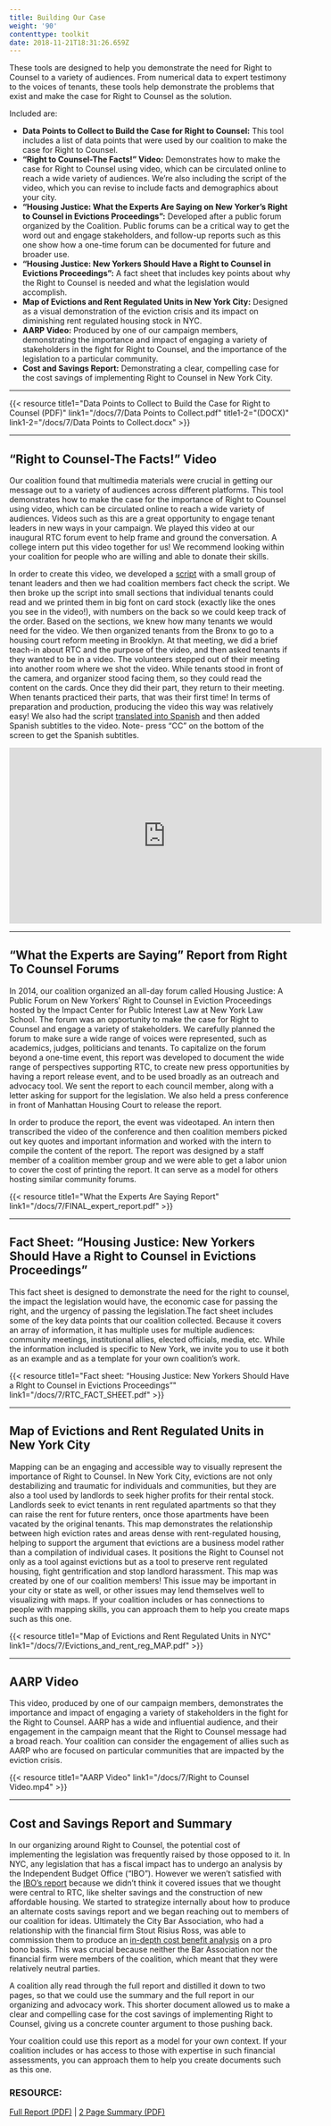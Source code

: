 ```yaml
---
title: Building Our Case
weight: '90'
contenttype: toolkit
date: 2018-11-21T18:31:26.659Z
---
```

These tools are designed to help you demonstrate the need for Right to Counsel to a variety of audiences. From numerical data to expert testimony to the voices of tenants, these tools help demonstrate the problems that exist and make the case for Right to Counsel as the solution.

Included are:

* **Data Points to Collect to Build the Case for Right to Counsel:** This tool includes a list of data points that were used by our coalition to make the case for Right to Counsel.
* **“Right to Counsel-The Facts!” Video:** Demonstrates how to make the case for Right to Counsel using video, which can be circulated online to reach a wide variety of audiences. We’re also including the script of the video, which you can revise to include facts and demographics about your city.
* **“Housing Justice: What the Experts Are Saying on New Yorker’s Right to Counsel in Evictions Proceedings”:** Developed after a public forum organized by the Coalition. Public forums can be a critical way to get the word out and engage stakeholders, and follow-up reports such as this one show how a one-time forum can be documented for future and broader use.
* **“Housing Justice: New Yorkers Should Have a Right to Counsel in Evictions Proceedings”:** A fact sheet that includes key points about why the Right to Counsel is needed and what the legislation would accomplish.
* **Map of Evictions and Rent Regulated Units in New York City:** Designed as a visual demonstration of the eviction crisis and its impact on diminishing rent regulated housing stock in NYC.
* **AARP Video:** Produced by one of our campaign members, demonstrating the importance and impact of engaging a variety of stakeholders in the fight for Right to Counsel, and the importance of the legislation to a particular community.
* **Cost and Savings Report:** Demonstrating a clear, compelling case for the cost savings of implementing Right to Counsel in New York City.

<hr />

{{< resource title1="Data Points to Collect to Build the Case for Right to Counsel (PDF)" link1="/docs/7/Data Points to Collect.pdf" title1-2="(DOCX)" link1-2="/docs/7/Data Points to Collect.docx" >}}

<hr />

## “Right to Counsel-The Facts!” Video

 Our coalition found that multimedia materials were crucial in getting our message out to a variety of audiences across different platforms. This tool demonstrates how to make the case for the importance of Right to Counsel using video, which can be circulated online to reach a wide variety of audiences. Videos such as this are a great opportunity to engage tenant leaders in new ways in your campaign. We played this video at our inaugural RTC forum event to help frame and ground the conversation. A college intern put this video together for us! We recommend looking within your coalition for people who are willing and able to donate their skills. 

In order to create this video, we developed a <a href="/docs/7/RTC video Script.pdf" target="_blank">script</a> with a small group of tenant leaders and then we had coalition members fact check the script. We then broke up the script into small sections that individual tenants could read and we printed them in big font on card stock (exactly like the ones you see in the video!), with numbers on the back so we could keep track of the order. Based on the sections, we knew how many tenants we would need for the video. We then organized tenants from the Bronx to go to a housing court reform meeting in Brooklyn. At that meeting, we did a brief teach-in about RTC and the purpose of the video, and then asked tenants if they wanted to be in a video. The volunteers stepped out of their meeting into another room where we shot the video. While tenants stood in front of the camera, and organizer stood facing them, so they could read the content on the cards.  Once they did their part, they return to their meeting. When tenants practiced their parts, that was their first time! In terms of preparation and production, producing the video this way was relatively easy!  We also had the script <a href="/docs/7/Spanish RTC Video Script.pdf" target="_blank">translated into Spanish</a> and then added Spanish subtitles to the video. Note- press “CC” on the bottom of the screen to get the Spanish subtitles.

<div class="ytembed"><iframe width="560" height="315" src="https://www.youtube.com/embed/lrlsSrRCuyg" frameborder="0" allow="accelerometer; autoplay; encrypted-media; gyroscope; picture-in-picture" allowfullscreen></iframe></div>

<hr />

## “What the Experts are Saying” Report from Right To Counsel Forums

In 2014, our coalition organized an all-day forum called Housing Justice: A Public Forum on New Yorkers’ Right to Counsel in Eviction Proceedings hosted by the Impact Center for Public Interest Law at New York Law School. The forum was an opportunity to make the case for Right to Counsel and engage a variety of stakeholders. We carefully planned the forum to make sure a wide range of voices were represented, such as academics, judges, politicians and tenants. To capitalize on the forum beyond a one-time event, this report was developed to document the wide range of perspectives supporting RTC, to create new press opportunities by having a report release event, and to be used broadly as an outreach and advocacy tool. We sent the report to each council member, along with a letter asking for support for the legislation.  We also held a press conference in front of Manhattan Housing Court to release the report. 

In order to produce the report, the event was videotaped. An intern then transcribed the video of the conference and then coalition members picked out key quotes and important information and worked with the intern to compile the content of the report. The report was designed by a staff member of a coalition member group and we were able to get a labor union to cover the cost of printing the report. It can serve as a model for others hosting similar community forums. 

{{< resource title1="What the Experts Are Saying Report" link1="/docs/7/FINAL_expert_report.pdf" >}}

<hr />

## Fact Sheet: “Housing Justice: New Yorkers Should Have a Right to Counsel in Evictions Proceedings”

This fact sheet is designed to demonstrate the need for the right to counsel, the impact the legislation would have, the economic case for passing the right, and the urgency of passing the legislation.The fact sheet includes some of the key data points that our coalition collected. Because it covers an array of information, it has multiple uses for multiple audiences: community meetings, institutional allies, elected officials, media, etc. While the information included is specific to New York, we invite you to use it both as an example and as a template for your own coalition’s work. 

{{< resource title1="Fact sheet: “Housing Justice: New Yorkers Should Have a RIght to Counsel in Evictions  Proceedings”" link1="/docs/7/RTC_FACT_SHEET.pdf" >}}

<hr />

## Map of Evictions and Rent Regulated Units in New York City

Mapping can be an engaging and accessible way to visually represent the importance of Right to Counsel. In New York City, evictions are not only destabilizing and traumatic for individuals and communities, but they are also a tool used by landlords to seek higher profits for their rental stock. Landlords seek to evict tenants in rent regulated apartments so that they can raise the rent for future renters, once those apartments have been vacated by the original tenants. This map demonstrates the relationship between high eviction rates and areas dense with rent-regulated housing, helping to support the argument that evictions are a business model rather than a compilation of individual cases. It positions the Right to Counsel not only as a tool against evictions but as a tool to preserve rent regulated housing, fight gentrification and stop landlord harassment. This map was created by one of our coalition members! This issue may be important in your city or state as well, or other issues may lend themselves well to visualizing with maps. If your coalition includes or has connections to people with mapping skills, you can approach them to help you create maps such as this one.

{{< resource title1="Map of Evictions and Rent Regulated Units in NYC" link1="/docs/7/Evictions_and_rent_reg_MAP.pdf" >}}

<hr />

## AARP Video

This video, produced by one of our campaign members, demonstrates the importance and impact of engaging a variety of stakeholders in the fight for the Right to Counsel.  AARP has a wide and influential audience, and their engagement in the campaign meant that the Right to Counsel message had a broad reach. Your coalition can consider the engagement of allies such as AARP who are focused on particular communities that are impacted by the eviction crisis. 

{{< resource title1="AARP Video" link1="/docs/7/Right to Counsel Video.mp4" >}}

<hr />

## Cost and Savings Report and Summary

In our organizing around Right to Counsel, the potential cost of implementing the legislation was frequently raised by those opposed to it. In NYC, any legislation that has a fiscal impact has to undergo an analysis by the Independent Budget Office (“IBO”). However we weren’t satisfied with the <a href="http://www.ibo.nyc.ny.us/iboreports/2014dhs_families_entering_NYC_homeless_shelters.html" target="_blank">IBO’s report</a> because we didn’t think it covered issues that we thought were central to RTC, like shelter savings and the construction of new affordable housing. We started to strategize internally about how to produce an alternate costs savings report and we began reaching out to members of our coalition for ideas. Ultimately the City Bar Association, who had a relationship with the financial firm Stout Risius Ross, was able to commission them to produce an <a href="https://www2.nycbar.org/pdf/report/uploads/SRR_Report_Financial_Cost_and_Benefits_of_Establishing_a_Right_to_Counsel_in_Eviction_Proceedings.pdf" target="_blank">in-depth cost benefit analysis</a> on a pro bono basis. This was crucial because neither the Bar Association nor the financial firm were members of the coalition, which meant that they were relatively neutral parties. 

A coalition ally read through the full report and distilled it down to two pages, so that we could use the summary and the full report in our organizing and advocacy work. This shorter document allowed us to make a clear and compelling case for the cost savings of implementing Right to Counsel, giving us a concrete counter argument to those pushing back. 

Your coalition could use this report as a model for your own context. If your coalition includes or has access to those with expertise in such financial assessments, you can approach them to help you create documents such as this one.

<div class="resource-link">
    <h3>RESOURCE:</h3>
    <a href="https://www2.nycbar.org/pdf/report/uploads/SRR_Report_Financial_Cost_and_Benefits_of_Establishing_a_Right_to_Counsel_in_Eviction_Proceedings.pdf" target="_blank">Full Report (PDF)</a> | 
    <a href="/docs/7/SRR_report_two_pager_FINAL.pdf" target="_blank">2 Page Summary (PDF)</a>
</div>

